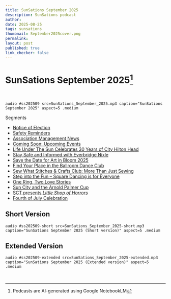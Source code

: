 ```yaml
---
title: SunSations September 2025
description: SunSations podcast
author: 
date: 2025-08-25
tags: sunsations
thumbnail: September2025cover.png
permalink:
layout: post
published: true
link_checker: false
---
```


# SunSations September 2025[^1]

<br/>

`audio #ss202509 src=SunSations_September_2025.mp3 caption="SunSations September 2025" aspect=5 .medium`

Segments
- [Notice of Election](#/ss202509/play/1:24/1:55/)
- [Safety Reminders](#/ss202509/play/9:45/11:17/)
- [Association Management News](#/ss202509/play/12:15/12:56/)
- [Coming Soon: Upcoming Events](#/ss202509/play/5:34/6:25/)
- [Life Under The Sun Celebrates 30 Years of City Hilton Head](#/ss202509/play/1:55/5:32/)
- [Stay Safe and Informed with Everbridge Nixle](#/ss202509/play/11:18/12:13/)
- [Save the Date for Art in Bloom 2025](#/ss202509/play/6:47/7:16/)
- [Find Your Place in the Ballroom Dance Club](#/ss202509/play/8:16/8:46/)
- [Sew What Stitches & Crafts Club: More Than Just Sewing](#/ss202509/play/7:53/8:15/)
- [Step into the Fun – Square Dancing is for Everyone](#/ss202509/play/8:45/9:16/)
- [One Ring, Two Love Stories](#/ss202509/play/12:59/13:37/)
- [Sun City and the Arnold Palmer Cup](#/ss202509/play/13:38/14:00/)
- [SCT presents *Little Shop of Horrors*](#/ss202509/play/7:16/7:48/)
- [Fourth of July Celebration](#/ss202509/play/14:00//)

## Short Version

`audio #ss202509-short src=SunSations_September_2025-short.mp3 caption="SunSations September 2025 (Short version)" aspect=5 .medium`

## Extended Version

`audio #ss202509-extended src=SunSations_September_2025-extended.mp3 caption="SunSations September 2025 (Extended version)" aspect=5 .medium`

<br/>

[^1]: Podcasts are AI-generated using Google NotebookLM
